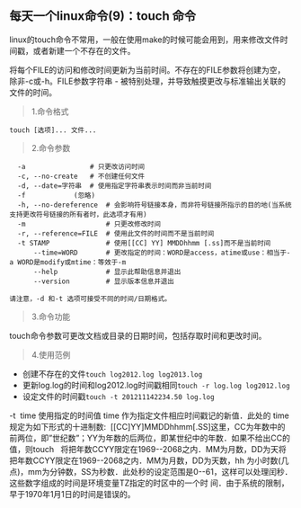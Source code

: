## 每天一个linux命令(9)：touch 命令

linux的touch命令不常用，一般在使用make的时候可能会用到，用来修改文件时间戳，或者新建一个不存在的文件。

将每个FILE的访问和修改时间更新为当前时间。不存在的FILE参数将创建为空，除非-c或-h。FILE参数字符串 - 被特别处理，并导致触摸更改与标准输出关联的文件的时间。

> 1.命令格式

```shell
touch [选项]... 文件...
```

> 2.命令参数

```shell
  -a				# 只更改访问时间
  -c, --no-create	# 不创建任何文件
  -d, --date=字符串  # 使用指定字符串表示时间而非当前时间
  -f			(忽略)
  -h, --no-dereference	# 会影响符号链接本身，而非符号链接所指示的目的地(当系统支持更改符号链接的所有者时，此选项才有用)
  -m			    	# 只更改修改时间
  -r, --reference=FILE  # 使用此文件的时间而不是当前时间
  -t STAMP              # 使用[[CC] YY] MMDDhhmm [.ss]而不是当前时间
      --time=WORD       # 更改指定的时间：WORD是access，atime或use：相当于-a WORD是modify或mtime：等效于-m
      --help			# 显示此帮助信息并退出
      --version			# 显示版本信息并退出

请注意，-d 和-t 选项可接受不同的时间/日期格式。

```

> 3.命令功能

touch命令参数可更改文档或目录的日期时间，包括存取时间和更改时间。 

> 4.使用范例

- 创建不存在的文件`touch log2012.log log2013.log`
- 更新log.log的时间和log2012.log时间戳相同`touch -r log.log log2012.log`
- 设定文件的时间戳`touch -t 201211142234.50 log.log`

-t  time 使用指定的时间值 time 作为指定文件相应时间戳记的新值．此处的 time规定为如下形式的十进制数:  [[CC]YY]MMDDhhmm[.SS]这里，CC为年数中的前两位，即”世纪数”；YY为年数的后两位，即某世纪中的年数．如果不给出CC的值，则touch   将把年数CCYY限定在1969--2068之内．MM为月数，DD为天将把年数CCYY限定在1969--2068之内．MM为月数，DD为天数，hh 为小时数(几点)，mm为分钟数，SS为秒数．此处秒的设定范围是0--61，这样可以处理闰秒．这些数字组成的时间是环境变量TZ指定的时区中的一个时 间．由于系统的限制，早于1970年1月1日的时间是错误的。